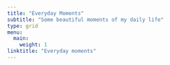```yaml
---
title: "Everyday Moments"
subtitle: "Some beautiful moments of my daily life"
type: grid
menu:
  main:
    weight: 1
linktitle: "Everyday moments"
---
```

